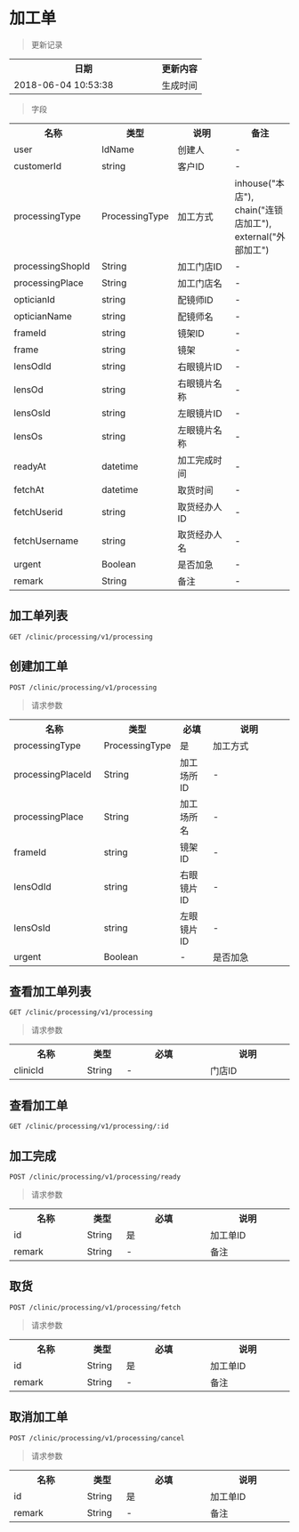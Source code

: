 # 加工单

> 更新记录

<table>
    <tr>
        <th style="width:250px;">日期</th>
        <th>更新内容</th>
    </tr>
    <tr>
        <td>2018-06-04 10:53:38</td>
        <td>生成时间</td>
    </tr>
</table>

> 字段

<table>
    <tr>
        <th style="width:150px;">名称</th>
        <th style="width:60px;">类型</th>
        <th style="width:200px;">说明</th>
        <th>备注</th>
    </tr>
    <tr>
        <td>user</td>
        <td>IdName</td>
        <td>创建人</td>
        <td>-</td>
    </tr>
    <tr>
        <td>customerId</td>
        <td>string</td>
        <td>客户ID</td>
        <td>-</td>
    </tr>
    <tr>
        <td>processingType</td>
        <td>ProcessingType</td>
        <td>加工方式</td>
        <td>
            inhouse("本店"),
            chain("连锁店加工"),
            external("外部加工")
        </td>
    </tr>
    <tr>
        <td>processingShopId</td>
        <td>String</td>
        <td>加工门店ID</td>
        <td>-</td>
    </tr>
    <tr>
        <td>processingPlace</td>
        <td>String</td>
        <td>加工门店名</td>
        <td>-</td>
    </tr>
    <tr>
        <td>opticianId</td>
        <td>string</td>
        <td>配镜师ID</td>
        <td>-</td>
    </tr>
    <tr>
        <td>opticianName</td>
        <td>string</td>
        <td>配镜师名</td>
        <td>-</td>
    </tr>
    <tr>
        <td>frameId</td>
        <td>string</td>
        <td>镜架ID</td>
        <td>-</td>
    </tr>
    <tr>
        <td>frame</td>
        <td>string</td>
        <td>镜架</td>
        <td>-</td>
    </tr>
    <tr>
        <td>lensOdId</td>
        <td>string</td>
        <td>右眼镜片ID</td>
        <td>-</td>
    </tr>
    <tr>
        <td>lensOd</td>
        <td>string</td>
        <td>右眼镜片名称</td>
        <td>-</td>
    </tr>
    <tr>
        <td>lensOsId</td>
        <td>string</td>
        <td>左眼镜片ID</td>
        <td>-</td>
    </tr>
    <tr>
        <td>lensOs</td>
        <td>string</td>
        <td>左眼镜片名称</td>
        <td>-</td>
    </tr>
    <tr>
        <td>readyAt</td>
        <td>datetime</td>
        <td>加工完成时间</td>
        <td>-</td>
    </tr>
    <tr>
        <td>fetchAt</td>
        <td>datetime</td>
        <td>取货时间</td>
        <td>-</td>
    </tr>
    <tr>
        <td>fetchUserid</td>
        <td>string</td>
        <td>取货经办人ID</td>
        <td>-</td>
    </tr>
    <tr>
        <td>fetchUsername</td>
        <td>string</td>
        <td>取货经办人名</td>
        <td>-</td>
    </tr>
    <tr>
        <td>urgent</td>
        <td>Boolean</td>
        <td>是否加急</td>
        <td>-</td>
    </tr>
    <tr>
        <td>remark</td>
        <td>String</td>
        <td>备注</td>
        <td>-</td>
    </tr>
</table>

## 加工单列表

```
GET /clinic/processing/v1/processing
```

## 创建加工单

```
POST /clinic/processing/v1/processing
```
> 请求参数

<table>
    <tr>
        <th style="width:150px;">名称</th>
        <th style="width:60px;">类型</th>
        <th style="width:60px;">必填</th>
        <th style="width:200px;">说明</th>
    </tr>
    <tr>
        <td>processingType</td>
        <td>ProcessingType</td>
        <td>是</td>
        <td>加工方式</td>
    </tr>
    <tr>
        <td>processingPlaceId</td>
        <td>String</td>
        <td>加工场所ID</td>
        <td>-</td>
    </tr>
    <tr>
        <td>processingPlace</td>
        <td>String</td>
        <td>加工场所名</td>
        <td>-</td>
    </tr>
    <tr>
        <td>frameId</td>
        <td>string</td>
        <td>镜架ID</td>
        <td>-</td>
    </tr>
    <tr>
        <td>lensOdId</td>
        <td>string</td>
        <td>右眼镜片ID</td>
        <td>-</td>
    </tr>
    <tr>
        <td>lensOsId</td>
        <td>string</td>
        <td>左眼镜片ID</td>
        <td>-</td>
    </tr>
    <tr>
        <td>urgent</td>
        <td>Boolean</td>
        <td>-</td>
        <td>是否加急</td>
    </tr>
</table>

## 查看加工单列表

```
GET /clinic/processing/v1/processing
```

> 请求参数

<table>
    <tr>
        <th style="width:150px;">名称</th>
        <th style="width:60px;">类型</th>
        <th style="width:200px;">必填</th>
        <th style="width:200px;">说明</th>
    </tr>
    <tr>
        <td>clinicId</td>
        <td>String</td>
        <td>-</td>
        <td>门店ID</td>
    </tr>
</table>

## 查看加工单

```
GET /clinic/processing/v1/processing/:id
```

## 加工完成

```
POST /clinic/processing/v1/processing/ready
```

> 请求参数

<table>
    <tr>
        <th style="width:150px;">名称</th>
        <th style="width:60px;">类型</th>
        <th style="width:200px;">必填</th>
        <th style="width:200px;">说明</th>
    </tr>
    <tr>
        <td>id</td>
        <td>String</td>
        <td>是</td>
        <td>加工单ID</td>
    </tr>
    <tr>
        <td>remark</td>
        <td>String</td>
        <td>-</td>
        <td>备注</td>
    </tr>
</table>

## 取货

```
POST /clinic/processing/v1/processing/fetch
```

> 请求参数

<table>
    <tr>
        <th style="width:150px;">名称</th>
        <th style="width:60px;">类型</th>
        <th style="width:200px;">必填</th>
        <th style="width:200px;">说明</th>
    </tr>
    <tr>
        <td>id</td>
        <td>String</td>
        <td>是</td>
        <td>加工单ID</td>
    </tr>
    <tr>
        <td>remark</td>
        <td>String</td>
        <td>-</td>
        <td>备注</td>
    </tr>
</table>

## 取消加工单

```
POST /clinic/processing/v1/processing/cancel
```

> 请求参数

<table>
    <tr>
        <th style="width:150px;">名称</th>
        <th style="width:60px;">类型</th>
        <th style="width:200px;">必填</th>
        <th style="width:200px;">说明</th>
    </tr>
    <tr>
        <td>id</td>
        <td>String</td>
        <td>是</td>
        <td>加工单ID</td>
    </tr>
    <tr>
        <td>remark</td>
        <td>String</td>
        <td>-</td>
        <td>备注</td>
    </tr>
</table>
